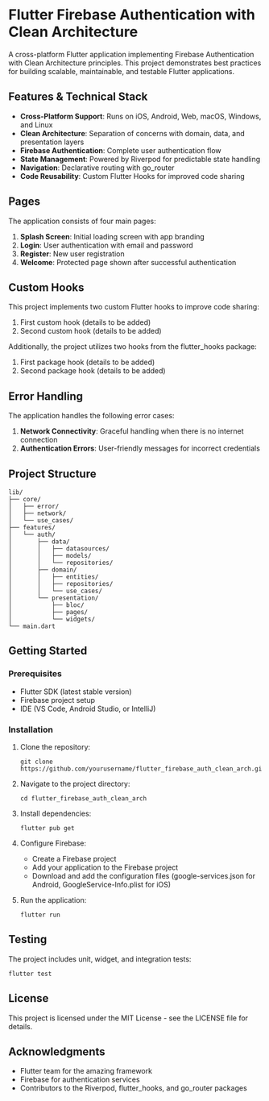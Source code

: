 # Flutter Firebase Authentication with Clean Architecture

A cross-platform Flutter application implementing Firebase Authentication with Clean Architecture principles. This project demonstrates best practices for building scalable, maintainable, and testable Flutter applications.

## Features & Technical Stack

- **Cross-Platform Support**: Runs on iOS, Android, Web, macOS, Windows, and Linux
- **Clean Architecture**: Separation of concerns with domain, data, and presentation layers
- **Firebase Authentication**: Complete user authentication flow
- **State Management**: Powered by Riverpod for predictable state handling
- **Navigation**: Declarative routing with go_router
- **Code Reusability**: Custom Flutter Hooks for improved code sharing

## Pages

The application consists of four main pages:

1. **Splash Screen**: Initial loading screen with app branding
2. **Login**: User authentication with email and password
3. **Register**: New user registration
4. **Welcome**: Protected page shown after successful authentication

## Custom Hooks

This project implements two custom Flutter hooks to improve code sharing:

1. First custom hook (details to be added)
2. Second custom hook (details to be added)

Additionally, the project utilizes two hooks from the flutter_hooks package:

1. First package hook (details to be added)
2. Second package hook (details to be added)

## Error Handling

The application handles the following error cases:

1. **Network Connectivity**: Graceful handling when there is no internet connection
2. **Authentication Errors**: User-friendly messages for incorrect credentials

## Project Structure

```
lib/
├── core/
│   ├── error/
│   ├── network/
│   └── use_cases/
├── features/
│   └── auth/
│       ├── data/
│       │   ├── datasources/
│       │   ├── models/
│       │   └── repositories/
│       ├── domain/
│       │   ├── entities/
│       │   ├── repositories/
│       │   └── use_cases/
│       └── presentation/
│           ├── bloc/
│           ├── pages/
│           └── widgets/
└── main.dart
```

## Getting Started

### Prerequisites

- Flutter SDK (latest stable version)
- Firebase project setup
- IDE (VS Code, Android Studio, or IntelliJ)

### Installation

1. Clone the repository:
   ```
   git clone https://github.com/yourusername/flutter_firebase_auth_clean_arch.git
   ```

2. Navigate to the project directory:
   ```
   cd flutter_firebase_auth_clean_arch
   ```

3. Install dependencies:
   ```
   flutter pub get
   ```

4. Configure Firebase:
   - Create a Firebase project
   - Add your application to the Firebase project
   - Download and add the configuration files (google-services.json for Android, GoogleService-Info.plist for iOS)

5. Run the application:
   ```
   flutter run
   ```

## Testing

The project includes unit, widget, and integration tests:

```
flutter test
```

## License

This project is licensed under the MIT License - see the LICENSE file for details.

## Acknowledgments

- Flutter team for the amazing framework
- Firebase for authentication services
- Contributors to the Riverpod, flutter_hooks, and go_router packages
